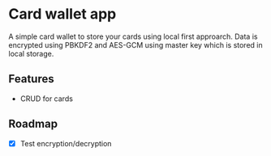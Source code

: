# Card wallet app

A simple card wallet to store your cards using local first approarch. 
Data is encrypted using PBKDF2 and AES-GCM using master key which is 
stored in local storage.

## Features

- CRUD for cards

## Roadmap
- [x] Test encryption/decryption
